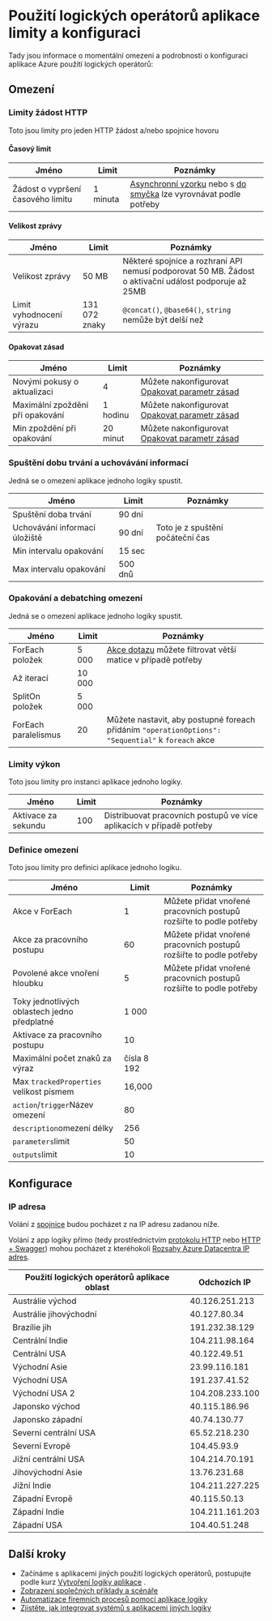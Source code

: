 <properties
    pageTitle="Použití logických operátorů aplikace limity a konfiguraci | Microsoft Azure"
    description="Základní informace o limitech služby a konfigurace hodnoty dostupné pro použití logických operátorů aplikace."
    services="logic-apps"
    documentationCenter=".net,nodejs,java"
    authors="jeffhollan"
    manager="dwrede"
    editor=""/>

<tags
    ms.service="logic-apps"
    ms.workload="integration"
    ms.tgt_pltfrm="na"
    ms.devlang="na"
    ms.topic="article"
    ms.date="10/18/2016"
    ms.author="jehollan"/>

# <a name="logic-app-limits-and-configuration"></a>Použití logických operátorů aplikace limity a konfiguraci

Tady jsou informace o momentální omezení a podrobnosti o konfiguraci aplikace Azure použití logických operátorů:

## <a name="limits"></a>Omezení

### <a name="http-request-limits"></a>Limity žádost HTTP

Toto jsou limity pro jeden HTTP žádost a/nebo spojnice hovoru

#### <a name="timeout"></a>Časový limit

|Jméno|Limit|Poznámky|
|----|----|----|
|Žádost o vypršení časového limitu|1 minuta|[Asynchronní vzorku](app-service-logic-create-api-app.md) nebo s [do smyčka](app-service-logic-loops-and-scopes.md) lze vyrovnávat podle potřeby|

#### <a name="message-size"></a>Velikost zprávy

|Jméno|Limit|Poznámky|
|----|----|----|
|Velikost zprávy|50 MB|Některé spojnice a rozhraní API nemusí podporovat 50 MB.  Žádost o aktivační událost podporuje až 25MB|
|Limit vyhodnocení výrazu|131 072 znaky|`@concat()`, `@base64()`, `string` nemůže být delší než|

#### <a name="retry-policy"></a>Opakovat zásad

|Jméno|Limit|Poznámky|
|----|----|----|
|Novými pokusy o aktualizaci|4|Můžete nakonfigurovat [Opakovat parametr zásad](https://msdn.microsoft.com/en-us/library/azure/mt643939.aspx)|
|Maximální zpoždění při opakování|1 hodinu|Můžete nakonfigurovat [Opakovat parametr zásad](https://msdn.microsoft.com/en-us/library/azure/mt643939.aspx)|
|Min zpoždění při opakování|20 minut|Můžete nakonfigurovat [Opakovat parametr zásad](https://msdn.microsoft.com/en-us/library/azure/mt643939.aspx)|

### <a name="run-duration-and-retention"></a>Spuštění dobu trvání a uchovávání informací

Jedná se o omezení aplikace jednoho logiky spustit.

|Jméno|Limit|Poznámky|
|----|----|----|
|Spuštění doba trvání|90 dní||
|Uchovávání informací úložiště|90 dní|Toto je z spuštění počáteční čas|
|Min intervalu opakování|15 sec||
|Max intervalu opakování|500 dnů||


### <a name="looping-and-debatching-limits"></a>Opakování a debatching omezení

Jedná se o omezení aplikace jednoho logiky spustit.

|Jméno|Limit|Poznámky|
|----|----|----|
|ForEach položek|5 000|[Akce dotazu](../connectors/connectors-native-query.md) můžete filtrovat větší matice v případě potřeby|
|Až iterací|10 000||
|SplitOn položek|5 000||
|ForEach paralelismus|20|Můžete nastavit, aby postupné foreach přidáním `"operationOptions": "Sequential"` k `foreach` akce|


### <a name="throughput-limits"></a>Limity výkon

Toto jsou limity pro instanci aplikace jednoho logiky. 

|Jméno|Limit|Poznámky|
|----|----|----|
|Aktivace za sekundu|100|Distribuovat pracovních postupů ve více aplikacích v případě potřeby|

### <a name="definition-limits"></a>Definice omezení

Toto jsou limity pro definici aplikace jednoho logiku.

|Jméno|Limit|Poznámky|
|----|----|----|
|Akce v ForEach|1|Můžete přidat vnořené pracovních postupů rozšiřte to podle potřeby|
|Akce za pracovního postupu|60|Můžete přidat vnořené pracovních postupů rozšiřte to podle potřeby|
|Povolené akce vnoření hloubku|5|Můžete přidat vnořené pracovních postupů rozšiřte to podle potřeby|
|Toky jednotlivých oblastech jedno předplatné|1 000||
|Aktivace za pracovního postupu|10||
|Maximální počet znaků za výraz|čísla 8 192||
|Max `trackedProperties` velikost písmem|16,000|
|`action`/`trigger`Název omezení|80||
|`description`omezení délky|256||
|`parameters`limit|50||
|`outputs`limit|10||

## <a name="configuration"></a>Konfigurace

### <a name="ip-address"></a>IP adresa

Volání z [spojnice](../connectors/apis-list.md) budou pocházet z na IP adresu zadanou níže.

Volání z app logiky přímo (tedy prostřednictvím [protokolu HTTP](../connectors/connectors-native-http.md) nebo [HTTP + Swagger](../connectors/connectors-native-http-swagger.md)) mohou pocházet z kteréhokoli [Rozsahy Azure Datacentra IP adres](https://www.microsoft.com/en-us/download/details.aspx?id=41653).

|Použití logických operátorů aplikace oblast|Odchozích IP|
|-----|----|
|Austrálie východ|40.126.251.213|
|Austrálie jihovýchodní|40.127.80.34|
|Brazílie jih|191.232.38.129|
|Centrální Indie|104.211.98.164|
|Centrální USA|40.122.49.51|
|Východní Asie|23.99.116.181|
|Východní USA|191.237.41.52|
|Východní USA 2|104.208.233.100|
|Japonsko východ|40.115.186.96|
|Japonsko západní|40.74.130.77|
|Severní centrální USA|65.52.218.230|
|Severní Evropě|104.45.93.9|
|Jižní centrální USA|104.214.70.191|
|Jihovýchodní Asie|13.76.231.68|
|Jižní Indie|104.211.227.225|
|Západní Evropě|40.115.50.13|
|Západní Indie|104.211.161.203|
|Západní USA|104.40.51.248|


## <a name="next-steps"></a>Další kroky  

- Začínáme s aplikacemi jiných použití logických operátorů, postupujte podle kurz [Vytvoření logiky aplikace](app-service-logic-create-a-logic-app.md) .  
- [Zobrazení společných příklady a scénáře](app-service-logic-examples-and-scenarios.md)
- [Automatizace firemních procesů pomocí aplikace logiky](http://channel9.msdn.com/Events/Build/2016/T694) 
- [Zjistěte, jak integrovat systémů s aplikacemi jiných logiky](http://channel9.msdn.com/Events/Build/2016/P462)